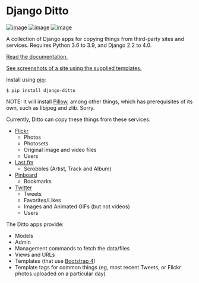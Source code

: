Django Ditto
============

[![image](https://github.com/philgyford/django-ditto/actions/workflows/tests.yml/badge.svg)](https://github.com/philgyford/django-ditto/actions/workflows/tests.yml "Tests status")
[![image](https://coveralls.io/repos/github/philgyford/django-ditto/badge.svg?branch=main)](https://coveralls.io/github/philgyford/django-ditto?branch=main "Test coverage")
[![image](https://readthedocs.org/projects/django-ditto/badge/?version=stable)](https://django-ditto.readthedocs.io/en/stable/?badge=stable "Documentation status")

A collection of Django apps for copying things from third-party sites and services. Requires Python 3.6 to 3.9, and Django 2.2 to 4.0.

[Read the documentation.](http://django-ditto.readthedocs.io/en/latest/)

[See screenshots of a site using the supplied templates.](https://github.com/philgyford/django-ditto/tree/main/screenshots)

Install using [pip](https://pip.pypa.io/en/stable/):

    $ pip install django-ditto

NOTE: It will install [Pillow](http://pillow.readthedocs.io/en/latest/), among other things, which has prerequisites of its own, such as libjpeg and zlib. Sorry.

Currently, Ditto can copy these things from these services:

- [Flickr](https://flickr.com/)
  - Photos
  - Photosets
  - Original image and video files
  - Users
- [Last.fm](https://www.last.fm/)
  - Scrobbles (Artist, Track and Album)
- [Pinboard](https://pinboard.in/)
  - Bookmarks
- [Twitter](https://twitter.com/)
  - Tweets
  - Favorites/Likes
  - Images and Animated GIFs (but not videos)
  - Users

The Ditto apps provide:

- Models
- Admin
- Management commands to fetch the data/files
- Views and URLs
- Templates (that use [Bootstrap 4](https://getbootstrap.com))
- Template tags for common things (eg, most recent Tweets, or Flickr photos uploaded on a particular day)
